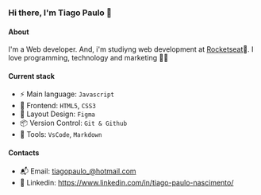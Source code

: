 ### Hi there, I'm Tiago Paulo 👋

#### About
I'm a Web developer. And, i'm studiyng web development at [Rocketseat](https://www.rocketseat.com.br/)🚀.
I love programming, technology and marketing 👨‍💻
#### Current stack
- ⚡️ Main language: `Javascript`
- 🎉 Frontend: `HTML5`, `CSS3`
- 🎨 Layout Design: `Figma`
- 📦️ Version Control: `Git & Github`
- 🔨 Tools: `VsCode`, `Markdown`

#### Contacts
- 📬 Email: tiagopaulo_@hotmail.com
- 👤 Linkedin: https://www.linkedin.com/in/tiago-paulo-nascimento/
